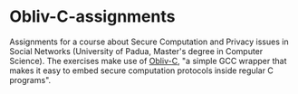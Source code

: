 # Obliv-C-assignments
Assignments for a course about Secure Computation and Privacy issues in Social Networks (University of Padua, Master's degree in Computer Science).
The exercises make use of [Obliv-C](http://oblivc.org/), "a simple GCC wrapper that makes it easy to embed secure computation protocols inside regular C programs".
